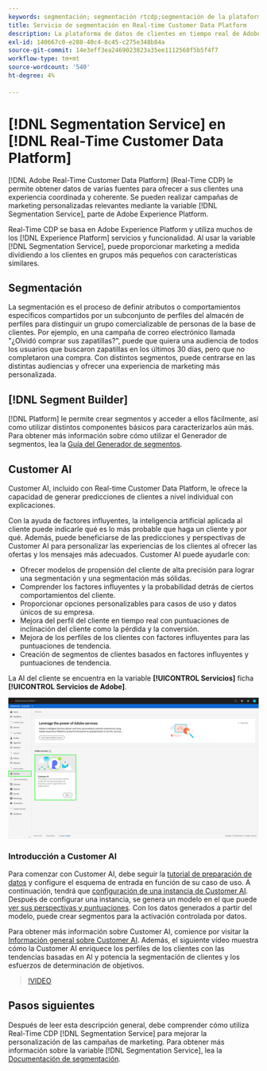 ```yaml
---
keywords: segmentación; segmentación rtcdp;segmentación de la plataforma de datos del cliente en tiempo real
title: Servicio de segmentación en Real-time Customer Data Platform
description: La plataforma de datos de clientes en tiempo real de Adobe está basada en Adobe Experience Platform y utiliza muchos de los servicios y funciones de Experience Platform. Con el servicio de segmentación, puede proporcionar un marketing personalizado dividiendo a los clientes en grupos más pequeños con características similares.
exl-id: 140667c0-e288-40c4-8c45-c275e348b84a
source-git-commit: 14e3eff3ea2469023823a35ee1112568f5b5f4f7
workflow-type: tm+mt
source-wordcount: '540'
ht-degree: 4%

---
```


# [!DNL Segmentation Service] en [!DNL Real-Time Customer Data Platform]

[!DNL Adobe Real-Time Customer Data Platform] (Real-Time CDP) le permite obtener datos de varias fuentes para ofrecer a sus clientes una experiencia coordinada y coherente. Se pueden realizar campañas de marketing personalizadas relevantes mediante la variable [!DNL Segmentation Service], parte de Adobe Experience Platform.

Real-Time CDP se basa en Adobe Experience Platform y utiliza muchos de los [!DNL Experience Platform] servicios y funcionalidad. Al usar la variable [!DNL Segmentation Service], puede proporcionar marketing a medida dividiendo a los clientes en grupos más pequeños con características similares.

## Segmentación

La segmentación es el proceso de definir atributos o comportamientos específicos compartidos por un subconjunto de perfiles del almacén de perfiles para distinguir un grupo comercializable de personas de la base de clientes. Por ejemplo, en una campaña de correo electrónico llamada &quot;¿Olvidó comprar sus zapatillas?&quot;, puede que quiera una audiencia de todos los usuarios que buscaron zapatillas en los últimos 30 días, pero que no completaron una compra. Con distintos segmentos, puede centrarse en las distintas audiencias y ofrecer una experiencia de marketing más personalizada.

## [!DNL Segment Builder]

[!DNL Platform] le permite crear segmentos y acceder a ellos fácilmente, así como utilizar distintos componentes básicos para caracterizarlos aún más. Para obtener más información sobre cómo utilizar el Generador de segmentos, lea la [Guía del Generador de segmentos](./segment-builder-guide.md).

## Customer AI

Customer AI, incluido con Real-time Customer Data Platform, le ofrece la capacidad de generar predicciones de clientes a nivel individual con explicaciones.

Con la ayuda de factores influyentes, la inteligencia artificial aplicada al cliente puede indicarle qué es lo más probable que haga un cliente y por qué. Además, puede beneficiarse de las predicciones y perspectivas de Customer AI para personalizar las experiencias de los clientes al ofrecer las ofertas y los mensajes más adecuados. Customer AI puede ayudarle con:

* Ofrecer modelos de propensión del cliente de alta precisión para lograr una segmentación y una segmentación más sólidas.
* Comprender los factores influyentes y la probabilidad detrás de ciertos comportamientos del cliente.
* Proporcionar opciones personalizables para casos de uso y datos únicos de su empresa.
* Mejora del perfil del cliente en tiempo real con puntuaciones de inclinación del cliente como la pérdida y la conversión.
* Mejora de los perfiles de los clientes con factores influyentes para las puntuaciones de tendencia.
* Creación de segmentos de clientes basados en factores influyentes y puntuaciones de tendencia.

La AI del cliente se encuentra en la variable **[!UICONTROL Servicios]** ficha **[!UICONTROL Servicios de Adobe]**.

![Ubicación de Customer AI](../assets/overview/rtcdp-customer-ai.png)

### Introducción a Customer AI

Para comenzar con Customer AI, debe seguir la [tutorial de preparación de datos](../../intelligent-services/data-preparation.md) y configure el esquema de entrada en función de su caso de uso. A continuación, tendrá que [configuración de una instancia de Customer AI](../../intelligent-services/customer-ai/user-guide/configure.md). Después de configurar una instancia, se genera un modelo en el que puede [ver sus perspectivas y puntuaciones](../../intelligent-services/customer-ai/user-guide/discover-insights.md). Con los datos generados a partir del modelo, puede crear segmentos para la activación controlada por datos.

Para obtener más información sobre Customer AI, comience por visitar la [Información general sobre Customer AI](../../intelligent-services/customer-ai/overview.md). Además, el siguiente vídeo muestra cómo la Customer AI enriquece los perfiles de los clientes con las tendencias basadas en AI y potencia la segmentación de clientes y los esfuerzos de determinación de objetivos.

>[!VIDEO](https://video.tv.adobe.com/v/40374/?quality=12&learn=on)


## Pasos siguientes

Después de leer esta descripción general, debe comprender cómo utiliza Real-Time CDP [!DNL Segmentation Service] para mejorar la personalización de las campañas de marketing. Para obtener más información sobre la variable [!DNL Segmentation Service], lea la [Documentación de segmentación](../../segmentation/home.md).
